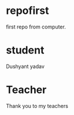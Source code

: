 # repofirst
first repo from computer.

# student 
Dushyant yadav

# Teacher 
Thank you to my teachers